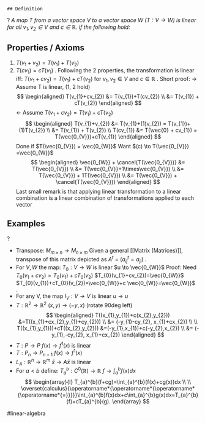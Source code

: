 	## Definition
?
*A map T from a vector space V to a vector space W $(T: V \to W)$ is linear for all $v_{1},v_{2} \in V \text{ and } c \in \mathbb{R}$. if the following hold:*
## Properties / Axioms
1. $T(v_{1}+v_{2}) = T(v_{1})+T(v_{2})$
2. $T(cv_{1}) = cT(v_{1})$
	.
	Following the 2 properties, the transformation is linear iff: $T(v_{1}+cv_{2}) = T(v_{1})+cT(v_{2})$ for $v_{1},v_{2} \in V \text{ and } c \in \mathbb{R}$
	.
	Short proof:
	$\to$ Assume T is linear, (1, 2 hold)
$$
\begin{aligned}
T(v_{1}+cv_{2}) &= T(v_{1})+T(cv_{2}) \\
&= T(v_{1}) + cT(v_{2})
\end{aligned}
$$
	$\leftarrow$ Assume $T(v_{1}+cv_{2}) = T(v_{1})+cT(v_{2})$
$$
\begin{aligned}
T(v_{1}+v_{2}) &= T(v_{1}+(1)v_{2}) = T(v_{1})+(1)T(v_{2}) \\
&= T(v_{1}) + T(v_{2}) \\
T(cv_{1}) &= T(\vec{0} + cv_{1}) = T(\vec{0_{V}})+cT(v_{1})
\end{aligned}
$$
	Done if $T(\vec{0_{V}}) = \vec{0_{W}}$
	Want $(c) \to T(\vec{0_{V}}) =\vec{0_{W}}$
	$$
\begin{aligned}
\vec{0_{W}} + \cancel{T(\vec{0_{V}})} &= T(\vec{0_{V}}) \\
&= T(\vec{0_{V}}+1\times\vec{0_{V}}) \\
&= T(\vec{0_{V}}) + 1T(\vec{0_{V}}) \\
&= T(\vec{0_{V}}) + \cancel{T(\vec{0_{V}})}
\end{aligned}
$$
	Last small remark is that applying linear transformation to a linear combination is a linear combination of transformations applied to each vector
<!--SR:!2025-08-30,15,290-->

## Examples
?
- Transpose: $M_{m\times n} \to M_{n\times m}$
	Given a general [[Matrix (Matrices)]], transpose of this matrix depicted as $A^t$ = ($a^t_{ij}=a_{ji}$)
‎ .
- For $V,W$ the map:
	$T_{0}:V \to W$ is linear
	$u \to \vec{0_{W}}$
	Proof: Need $T_{0}(v_{1}+cv_{2})=T_{0}(v_{1})+cT_{0}(v_{2})$
	$T_{0}(v_{1}+cv_{2})=\vec{0_{W}}$
	$T_{0}(v_{1})+cT_{0}(v_{2})=\vec{0_{W}}+c \vec{0_{W}}=\vec{0_{W}}$
‎ .
- For any V, the map $I_{V}:V \to V$ is linear
		$u \to u$
- $T:\mathbb{R}^2 \to \mathbb{R}^2$
		$(x, y) \to (-y, x)$ (rotate 90deg left)
$$
\begin{aligned}
T((x_{1},y_{1})+c(x_{2},y_{2})) &=T((x_{1}+cx_{2},y_{1}+cy_{2})) \\
&= (-y_{1}-cy_{2}, x_{1}+cx_{2}) \\
\\
T((x_{1},y_{1}))+cT((x_{2},y_{2})) &=(-y_{1},x_{1})+c(-y_{2},x_{2}) \\
&= (-y_{1},-cy_{2}, x_{1}+cx_{2})
\end{aligned}
$$
- $T:P \to P$
		$f(x) \to f^1(x)$ is linear
- $T: P_{n} \to P_{n-1}$
		$f(x) \to f^1(x)$
- $L_{A}: \mathbb{R}^n \to \mathbb{R}^m$
		$\bar{x} \to A\bar{x}$ is linear
- For $a<b$ define:
	$T_{a}^b: C^0(\mathbb{R}) \to \mathbb{R}$
		$f \to \int_{a}^{b}f(x)dx$
$$
\begin{array}{l}
T_{a}^{b}(f+cg)=\int_{a}^{b}(f(x)+cg(x))dx \\ \\
\overset{calculus}{\operatorname*{\operatorname*{\operatorname*{\operatorname*{=}}}}}\int_{a}^{b}f(x)dx+c\int_{a}^{b}g(x)dx=T_{a}^{b}(f)+cT_{a}^{b}(g).
\end{array}
$$
<!--SR:!2025-08-25,10,270-->


#linear-algebra